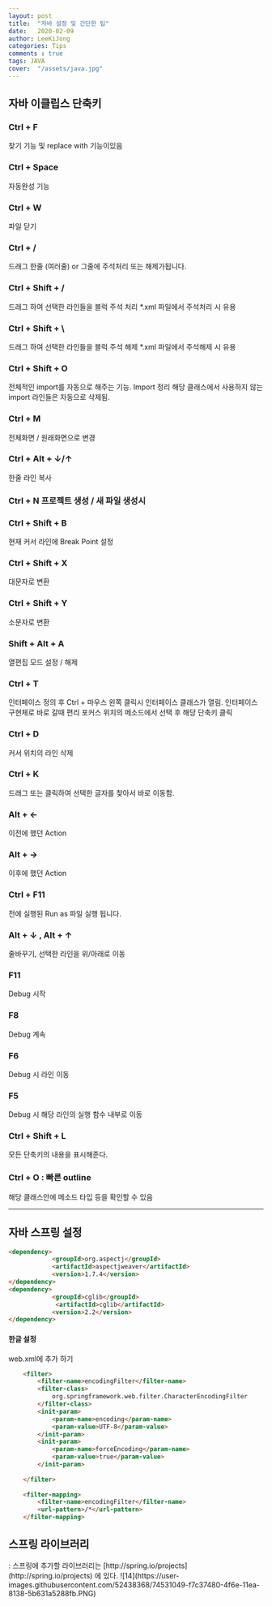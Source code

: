 ```yaml
---
layout: post
title:  "자바 설정 및 간단한 팁"
date:   2020-02-09
author: LeeKiJong
categories: Tips
comments : true
tags: JAVA 
cover:  "/assets/java.jpg"
---
```


<h2>자바 이클립스 단축키</h2>
<h3>Ctrl + F</h3>
찾기 기능 및 replace with 기능이있음<br/>
<h3>Ctrl + Space</h3>
자동완성 기능<br/>
<h3>Ctrl + W</h3>
파일 닫기<br/>
<h3>Ctrl + /</h3>
드래그 한줄 (여러줄) or 그줄에 주석처리 또는 해제가됩니다.<br/>
<h3>Ctrl + Shift + /</h3>
드래그 하여 선택한 라인들을 블럭 주석 처리  
*.xml 파일에서 주석처리 시 유용<br/>
<h3>Ctrl + Shift + \</h3>
드래그 하여 선택한 라인들을 블럭 주석 해제  
*.xml 파일에서 주석해제 시 유용<br/>
<h3>Ctrl + Shift + O</h3>
전체적인 import를 자동으로 해주는 기능. Import 정리  
해당 클래스에서 사용하지 않는 import 라인들은 자동으로 삭제됨.<br/>
<h3>Ctrl + M</h3>
전체화면 / 원래화면으로 변경<br/>
<h3>Ctrl + Alt + ↓/↑</h3>
한줄 라인 복사<br/>
<h3>Ctrl + N
프로젝트 생성 / 새 파일 생성시<br/>
<h3>Ctrl + Shift + B</h3>
현재 커서 라인에 Break Point 설정<br/>
<h3>Ctrl + Shift + X</h3>
대문자로 변환<br/>
<h3>Ctrl + Shift + Y</h3>
소문자로 변환<br/>
<h3>Shift + Alt + A</h3>
열편집 모드 설정 / 해제<br/>
<h3>Ctrl + T</h3>
인터페이스 정의 후 Ctrl + 마우스 왼쪽 클릭시 인터페이스 클래스가
열림. 인터페이스 구현체로 바로 갈때 편리
포커스 위치의 메소드에서 선택 후 해당 단축키 클릭<br/>
<h3>Ctrl + D</h3>
커서 위치의 라인 삭제<br/>
<h3>Ctrl + K</h3>
드래그 또는 클릭하여 선택한 글자를 찾아서 바로 이동함.<br/>
<h3>Alt + ←</h3>
이전에 했던 Action<br/>
<h3>Alt + →</h3>
이후에 했던 Action<br/>
<h3>Ctrl + F11</h3>
전에 실행된 Run as 파일 실행 됩니다.<br/>
<h3>Alt + ↓ , Alt + ↑</h3>
줄바꾸기, 선택한 라인을 위/아래로 이동<br/>
<h3>F11</h3>
Debug 시작<br/>
<h3>F8</h3>
Debug 계속<br/>
<h3>F6</h3>
Debug 시 라인 이동<br/>
<h3>F5</h3>
Debug 시 해당 라인의 실행 함수 내부로 이동<br/>
<h3>Ctrl + Shift + L</h3>
모든 단축키의 내용을 표시해준다.<br/>
<h3>Ctrl + O : 빠른 outline</h3>
해당 클래스안에 메소드 타입 등을 확인할 수 있음<br/>
<hr>


<h2>자바 스프링 설정</h2>
  
```html
<dependency>
    		<groupId>org.aspectj</groupId>
    		<artifactId>aspectjweaver</artifactId>
    		<version>1.7.4</version>
</dependency>
<dependency>
   			<groupId>cglib</groupId>
  			 <artifactId>cglib</artifactId>
   			<version>2.2</version>
</dependency>
```  
<h4>한글 설정</h4>
web.xml에 추가 하기  

```html
	<filter>
		<filter-name>encodingFilter</filter-name>
		<filter-class>
			org.springframework.web.filter.CharacterEncodingFilter
		</filter-class>
		<init-param>
			<param-name>encoding</param-name>
			<param-value>UTF-8</param-value>
		</init-param>
		<init-param>
			<param-name>forceEncoding</param-name>
			<param-value>true</param-value>
		</init-param>
	
	</filter>
	
	<filter-mapping>
		<filter-name>encodingFilter</filter-name>
		<url-pattern>/*</url-pattern>
	</filter-mapping>
```
<h2>스프링 라이브러리</h2>
: 스프링에 추가할 라이브러리는 [http://spring.io/projects](http://spring.io/projects) 에 있다.  
![14](https://user-images.githubusercontent.com/52438368/74531049-f7c37480-4f6e-11ea-8138-5b631a5288fb.PNG)
